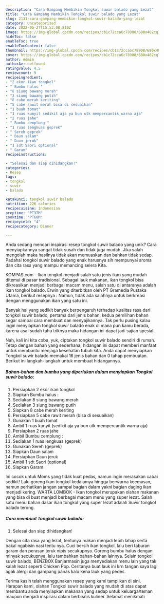```yaml
---
description: "Cara Gampang Membikin Tongkol suwir balado yang Lezat"
title: "Cara Gampang Membikin Tongkol suwir balado yang Lezat"
slug: 2131-cara-gampang-membikin-tongkol-suwir-balado-yang-lezat
category: Uncategorized
date: 2022-05-27T15:53:08.810Z
image: https://img-global.cpcdn.com/recipes/cb1c72cca6c78908/680x482cq70/tongkol-suwir-balado-foto-resep-utama.jpg
hideToc: false
enableToc: true
enableTocContent: false
thumbnail: https://img-global.cpcdn.com/recipes/cb1c72cca6c78908/680x482cq70/tongkol-suwir-balado-foto-resep-utama.jpg
cover: https://img-global.cpcdn.com/recipes/cb1c72cca6c78908/680x482cq70/tongkol-suwir-balado-foto-resep-utama.jpg
author: Admin
authorAv: notfound
ratingvalue: 4.5
reviewcount: 9
recipeingredient:
- "2 ekor ikan tongkol"
- " Bumbu halus "
- "8 siung bawang merah"
- "3 siung bawang putih"
- "8 cabe merah keriting"
- "5 cabe rawit merah bisa di sesuaikan"
- "1 buah tomat"
- "1 ruas kunyit sedikit aja ya bun utk mempercantik warna aja"
- "2 ruas jahe"
- " Bumbu cemplung "
- "1 ruas lengkuas geprek"
- " Sereh geprek"
- " Daun salam"
- " Daun jeruk"
- "1 sdt Saori optional"
- " Garam"
recipeinstructions:

- "Selesai dan siap dihidangkan!"
categories:
- Resep
tags:
- tongkol
- suwir
- balado

katakunci: tongkol suwir balado 
nutrition: 226 calories
recipecuisine: Indonesian
preptime: "PT37M"
cooktime: "PT60M"
recipeyield: "4"
recipecategory: Dinner

---
```





Anda sedang mencari inspirasi resep tongkol suwir balado yang unik? Cara menyiapkannya sangat tidak susah dan tidak juga mudah. Jika salah mengolah maka hasilnya tidak akan memuaskan dan bahkan tidak sedap. Padahal tongkol suwir balado yang enak harusnya sih mempunyai aroma dan cita rasa yang mampu memancing selera Kita.





KOMPAS.com - Ikan tongkol menjadi salah satu jenis ikan yang mudah ditemui di pasar tradisional. Sebagai lauk makanan, ikan tongkol bisa dikreasikan menjadi berbagai macam menu, salah satu di antaranya adalah ikan tongkol balado. Erwin yang diterbitkan oleh PT Gramedia Pustaka Utama, berikut resepnya : Namun, tidak ada salahnya untuk berkreasi dengan menggunakan ikan yang satu ini.

Banyak hal yang sedikit banyak berpengaruh terhadap kualitas rasa dari tongkol suwir balado, pertama dari jenis bahan, kedua pemilihan bahan segar sampai cara membuat dan menyajikannya. Tak perlu pusing kalau ingin menyiapkan tongkol suwir balado enak di mana pun kamu berada, karena asal sudah tahu triknya maka hidangan ini dapat jadi sajian spesial.






Nah, kali ini kita coba, yuk, ciptakan tongkol suwir balado sendiri di rumah. Tetap dengan bahan yang sederhana, hidangan ini dapat memberi manfaat untuk membantu menjaga kesehatan tubuh kita. Anda dapat menyiapkan Tongkol suwir balado memakai 16 jenis bahan dan 0 tahap pembuatan. Berikut ini langkah-langkah untuk membuat hidangannya.

<!--inarticleads1-->

##### Bahan-bahan dan bumbu yang diperlukan dalam menyiapkan Tongkol suwir balado:

1. Persiapkan 2 ekor ikan tongkol
1. Siapkan  Bumbu halus :
1. Sediakan 8 siung bawang merah
1. Sediakan 3 siung bawang putih
1. Siapkan 8 cabe merah keriting
1. Persiapkan 5 cabe rawit merah (bisa di sesuaikan)
1. Gunakan 1 buah tomat
1. Ambil 1 ruas kunyit (sedikit aja ya bun utk mempercantik warna aja)
1. Persiapkan 2 ruas jahe
1. Ambil  Bumbu cemplung :
1. Sediakan 1 ruas lengkuas (geprek)
1. Gunakan  Sereh (geprek)
1. Siapkan  Daun salam
1. Persiapkan  Daun jeruk
1. Ambil 1 sdt Saori (optional)
1. Siapkan  Garam


Ini cocok untuk Moms yang tidak kuat pedas, namun ingin merasakan cabai sedikit! Lalu goreng ikan tongkol kedalamya hingga berwarna keemasan, namun perhatikan jangan sampai bagian dalam yakni bagian daging ikan menjadi kering. WARTA LOMBOK - Ikan tongkol merupakan olahan makanan yang bisa di buat menjadi berbagai macam menu yang super lezat. Salah satu menu bahan dasar ikan tongkol yang super lezat adalah Suwir tongkol balado terong. 

<!--inarticleads2-->

##### Cara membuat Tongkol suwir balado:


1. Selesai dan siap dihidangkan!

Dengan cita rasa yang lezat, tentunya makan menjadi lebih lahap serta bakal ngabisin nasi tentu nya. Cuci bersih ikan tongkol, lalu beri taburan garam dan perasan jeruk nipis secukupnya. Goreng bumbu halus dengan minyak secukupnya, lalu tambahkan bahan-bahan lainnya. Selain tongkol suwir balado, BENZBOX Banjarmasin juga menyediakan menu lain yang tak kalah lezat seperti Chicken Pop. Ceritanya buat lauk ini krn tangan saya lagi agak alergi dan gampang panas kalo kena lauk yang pedes. 

Terima kasih telah menggunakan resep yang kami tampilkan di sini. Harapan kami, olahan Tongkol suwir balado yang mudah di atas dapat membantu anda menyiapkan makanan yang sedap untuk keluarga/teman maupun menjadi inspirasi dalam berbisnis kuliner. Selamat menikmati
